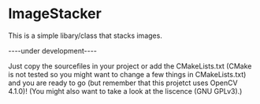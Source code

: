 # ImageStacker
This is a simple libary/class that stacks images.

----under development----

Just copy the sourcefiles in your project or add the CMakeLists.txt (CMake is not tested so you might want to change a few things in CMakeLists.txt) and you are ready to go (but remember that this projetct uses OpenCV 4.1.0)!
(You might also want to take a look at the liscence (GNU GPLv3).)
